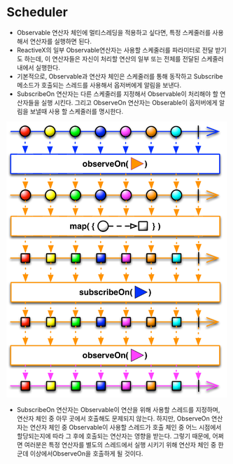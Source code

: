 # Scheduler

- Observable 연산자 체인에 멀티스레딩을 적용하고 싶다면, 특정 스케줄러를 사용해서 연산자를 실행하면 된다. 
- ReactiveX의 일부 Observable연산자는 사용할 스케줄러를 파라미터로 전달 받기도 하는데, 이 연산자들은 자신이 처리할 연산의 일부 또는 전체를 전달된 스케줄러 내에서 실행한다.
- 기본적으로, Observable과 연산자 체인은 스케줄러를 통해 동작하고 Subscribe메소드가 호출되는 스레드를 사용해서 옵저버에게 알림을 보낸다.
- SubscribeOn 연산자는 다른 스케줄러를 지정해서 Observable이 처리해야 할 연산자들을 실행 시킨다. 그리고 ObserveOn 연산자는 Obserable이 옵저버에게 알림을 보낼때 사용 할 스케줄러를 명시한다.

![ ](./image/scheduler.png)

- SubscribeOn 연산자는 Observable이 연산을 위해 사용할 스레드를 지정하며, 연산자 체인 중 아무 곳에서 호출해도 문제되지 않는다. 하지만, ObserveOn 연산자는 연산자 체인 중 Observable이 사용할 스레드가 호출 체인 중 어느 시점에서 할당되는지에 따라 그 후에 호출되는 연산자는 영향을 받는다. 그렇기 때문에, 어쩌면 여러분은 특정 연산자를 별도의 스레드에서 실행 시키기 위해 연산자 체인 중 한 군데 이상에서ObserveOn을 호출하게 될 것이다.
